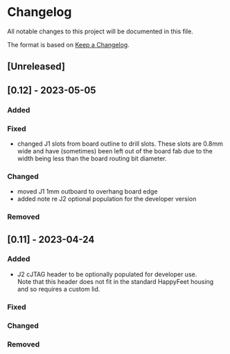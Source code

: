 # Changelog

All notable changes to this project will be documented in this file.

The format is based on [Keep a Changelog](https://keepachangelog.com/en/1.0.0/).

## [Unreleased]

## [0.12] - 2023-05-05

### Added

### Fixed
- changed J1 slots from board outline to drill slots.  These slots are 0.8mm wide
and have (sometimes) been left out of the board fab due to the width being less
than the board routing bit diameter.

### Changed
- moved J1 1mm outboard to overhang board edge
- added note re J2 optional population for the developer version

### Removed

## [0.11] - 2023-04-24

### Added
- J2 cJTAG header to be optionally populated for developer use.  
Note that this header does not fit in the standard HappyFeet housing and so requires a custom lid.

### Fixed

### Changed

### Removed
